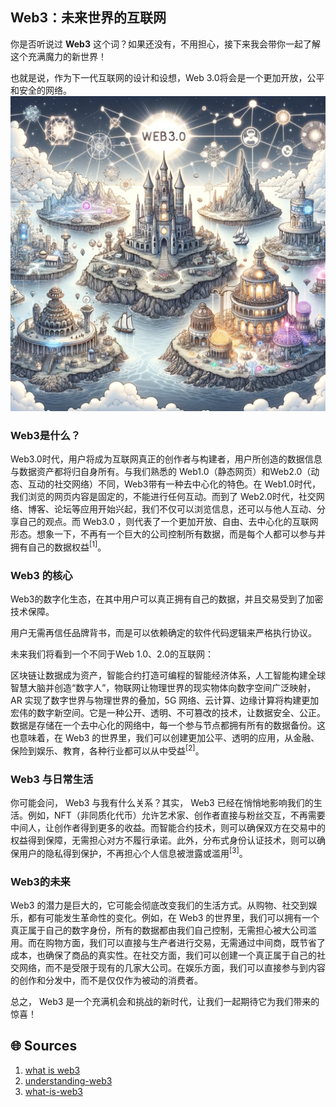 ## Web3：未来世界的互联网

你是否听说过 **Web3** 这个词？如果还没有，不用担心，接下来我会带你一起了解这个充满魔力的新世界！

也就是说，作为下一代互联网的设计和设想，Web 3.0将会是一个更加开放，公平和安全的网络。
![web3](images/web3.png)
### Web3是什么？
Web3.0时代，用户将成为互联网真正的创作者与构建者，用户所创造的数据信息与数据资产都将归自身所有。与我们熟悉的 Web1.0（静态网页）和Web2.0（动态、互动的社交网络）不同，Web3带有一种去中心化的特色。在 Web1.0时代，我们浏览的网页内容是固定的，不能进行任何互动。而到了 Web2.0时代，社交网络、博客、论坛等应用开始兴起，我们不仅可以浏览信息，还可以与他人互动、分享自己的观点。而 Web3.0 ，则代表了一个更加开放、自由、去中心化的互联网形态。想象一下，不再有一个巨大的公司控制所有数据，而是每个人都可以参与并拥有自己的数据权益<sup>[1]</sup>。

### Web3 的核心
Web3的数字化生态，在其中用户可以真正拥有自己的数据，并且交易受到了加密技术保障。

用户无需再信任品牌背书，而是可以依赖确定的软件代码逻辑来严格执行协议。

未来我们将看到一个不同于Web 1.0、2.0的互联网：

区块链让数据成为资产，智能合约打造可编程的智能经济体系，人工智能构建全球智慧大脑并创造“数字人”，物联网让物理世界的现实物体向数字空间广泛映射，AR 实现了数字世界与物理世界的叠加，5G 网络、云计算、边缘计算将构建更加宏伟的数字新空间。它是一种公开、透明、不可篡改的技术，让数据安全、公正。数据是存储在一个去中心化的网络中，每一个参与节点都拥有所有的数据备份。这也意味着，在 Web3 的世界里，我们可以创建更加公平、透明的应用，从金融、保险到娱乐、教育，各种行业都可以从中受益<sup>[2]</sup>。

### Web3 与日常生活
你可能会问， Web3 与我有什么关系？其实， Web3 已经在悄悄地影响我们的生活。例如，NFT（非同质化代币）允许艺术家、创作者直接与粉丝交互，不再需要中间人，让创作者得到更多的收益。而智能合约技术，则可以确保双方在交易中的权益得到保障，无需担心对方不履行承诺。此外，分布式身份认证技术，则可以确保用户的隐私得到保护，不再担心个人信息被泄露或滥用<sup>[3]</sup>。

### Web3的未来
Web3 的潜力是巨大的，它可能会彻底改变我们的生活方式。从购物、社交到娱乐，都有可能发生革命性的变化。例如，在 Web3 的世界里，我们可以拥有一个真正属于自己的数字身份，所有的数据都由我们自己控制，无需担心被大公司滥用。而在购物方面，我们可以直接与生产者进行交易，无需通过中间商，既节省了成本，也确保了商品的真实性。在社交方面，我们可以创建一个真正属于自己的社交网络，而不是受限于现有的几家大公司。在娱乐方面，我们可以直接参与到内容的创作和分发中，而不是仅仅作为被动的消费者。

总之， Web3 是一个充满机会和挑战的新时代，让我们一起期待它为我们带来的惊喜！

## 🌐 Sources


1. [what is web3](https://en.wikipedia.org/wiki/Web3)
2. [understanding-web3](https://thoughtlabdev.netlify.app/blog/understanding-web3-protocols-a-comprehensive-guide/)
3. [what-is-web3](https://ethereum.org/en/web3/#what-is-web3)


